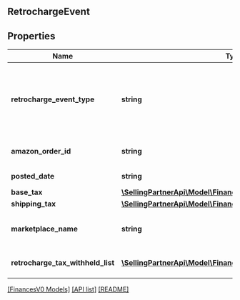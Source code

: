 ## RetrochargeEvent

## Properties

Name | Type | Description | Notes
------------ | ------------- | ------------- | -------------
**retrocharge_event_type** | **string** | The type of event.<br><br>Possible values:<br><br>* Retrocharge<br><br>* RetrochargeReversal | [optional]
**amazon_order_id** | **string** | An Amazon-defined identifier for an order. | [optional]
**posted_date** | **string** | A date string in ISO 8601 format. | [optional]
**base_tax** | [**\SellingPartnerApi\Model\FinancesV0\Currency**](Currency.md) |  | [optional]
**shipping_tax** | [**\SellingPartnerApi\Model\FinancesV0\Currency**](Currency.md) |  | [optional]
**marketplace_name** | **string** | The name of the marketplace where the retrocharge event occurred. | [optional]
**retrocharge_tax_withheld_list** | [**\SellingPartnerApi\Model\FinancesV0\TaxWithheldComponent[]**](TaxWithheldComponent.md) | A list of information about taxes withheld. | [optional]

[[FinancesV0 Models]](../) [[API list]](../../Api) [[README]](../../../README.md)
